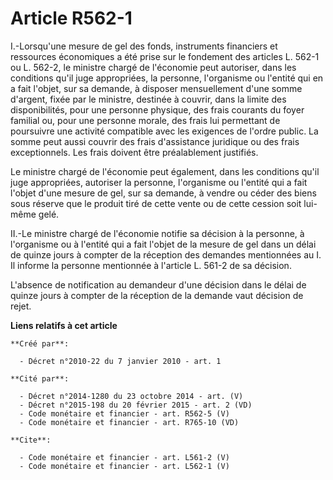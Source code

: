 # Article R562-1

I.-Lorsqu'une mesure de gel des fonds, instruments financiers et ressources économiques a été prise sur le fondement des
articles L. 562-1 ou L. 562-2, le ministre chargé de l'économie peut autoriser, dans les conditions qu'il juge appropriées,
la personne, l'organisme ou l'entité qui en a fait l'objet, sur sa demande, à disposer mensuellement d'une somme d'argent,
fixée par le ministre, destinée à couvrir, dans la limite des disponibilités, pour une personne physique, des frais courants
du foyer familial ou, pour une personne morale, des frais lui permettant de poursuivre une activité compatible avec les
exigences de l'ordre public. La somme peut aussi couvrir des frais d'assistance juridique ou des frais exceptionnels. Les
frais doivent être préalablement justifiés. 

Le ministre chargé de l'économie peut également, dans les conditions qu'il juge appropriées, autoriser la personne,
l'organisme ou l'entité qui a fait l'objet d'une mesure de gel, sur sa demande, à vendre ou céder des biens sous réserve que
le produit tiré de cette vente ou de cette cession soit lui-même gelé. 

II.-Le ministre chargé de l'économie notifie sa décision à la personne, à l'organisme ou à l'entité qui a fait l'objet de la
mesure de gel dans un délai de quinze jours à compter de la réception des demandes mentionnées au I. Il informe la personne
mentionnée à l'article L. 561-2 de sa décision.

L'absence de notification au demandeur d'une décision dans le délai de quinze jours à compter de la réception de la demande
vaut décision de rejet.

**Liens relatifs à cet article**

	**Créé par**:

	  - Décret n°2010-22 du 7 janvier 2010 - art. 1

	**Cité par**:

	  - Décret n°2014-1280 du 23 octobre 2014 - art. (V)
	  - Décret n°2015-198 du 20 février 2015 - art. 2 (VD)
	  - Code monétaire et financier - art. R562-5 (V)
	  - Code monétaire et financier - art. R765-10 (VD)

	**Cite**:

	  - Code monétaire et financier - art. L561-2 (V)
	  - Code monétaire et financier - art. L562-1 (V)
